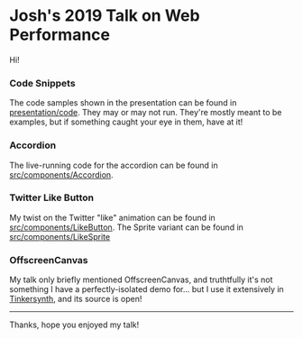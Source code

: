 # Josh's 2019 Talk on Web Performance

Hi!

### Code Snippets

The code samples shown in the presentation can be found in [presentation/code](https://github.com/joshwcomeau/talk-2019/tree/master/presentation/code). They may or may not run. They're mostly meant to be examples, but if something caught your eye in them, have at it!

### Accordion

The live-running code for the accordion can be found in [src/components/Accordion](https://github.com/joshwcomeau/talk-2019/tree/master/src/components/Accordion).

### Twitter Like Button

My twist on the Twitter "like" animation can be found in [src/components/LikeButton](https://github.com/joshwcomeau/talk-2019/tree/master/src/components/LikeButton). The Sprite variant can be found in [src/components/LikeSprite](https://github.com/joshwcomeau/talk-2019/tree/master/src/components/LikeSprite)

### OffscreenCanvas

My talk only briefly mentioned OffscreenCanvas, and truthtfully it's not something I have a perfectly-isolated demo for... but I use it extensively in [Tinkersynth](https://github.com/joshwcomeau/tinkersynth), and its source is open!

---

Thanks, hope you enjoyed my talk!
